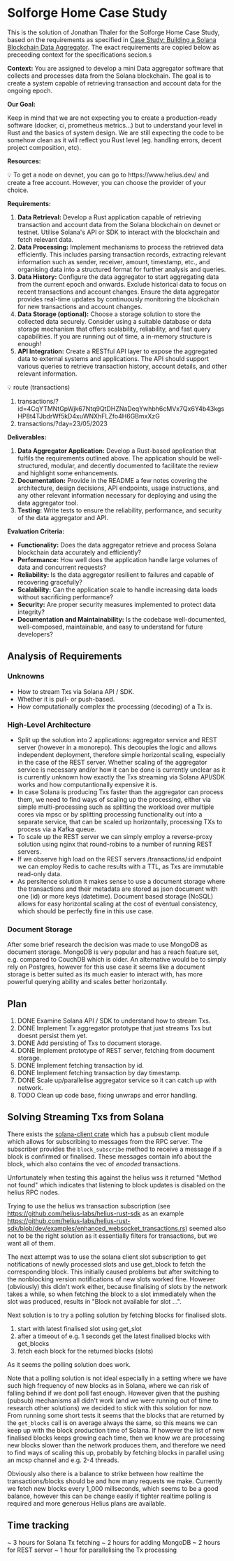 # Solforge Home Case Study

This is the solution of Jonathan Thaler for the Solforge Home Case Study, based on the requirements as specified in [Case Study: Building a Solana Blockchain Data Aggregator](https://solforge.notion.site/Home-Case-Study-9384e162b64143df9a729ee482f10fda). The exact requirements are copied below as preceeding context for the specifications secion.s

**Context:**
You are assigned to develop a mini Data aggregator software that collects and processes data from the Solana blockchain. The goal is to create a system capable of retrieving transaction and account data for the ongoing epoch.

**Our Goal:**

Keep in mind that we are not expecting you to create a production-ready software (docker, ci, prometheus metrics…) but to understand your level in Rust and the basics of system design. We are still expecting the code to be somehow clean as it will reflect you Rust level (eg. handling errors, decent project composition, etc).

**Resources:**

<aside>
💡 To get a node on devnet, you can go to https://www.helius.dev/ and create a free account. However, you can choose the provider of your choice.
</aside>

**Requirements:**

1. **Data Retrieval:** Develop a Rust application capable of retrieving transaction and account data from the Solana blockchain on devnet or testnet. Utilise Solana's API or SDK to interact with the blockchain and fetch relevant data.
2. **Data Processing:** Implement mechanisms to process the retrieved data efficiently. This includes parsing transaction records, extracting relevant information such as sender, receiver, amount, timestamp, etc., and organising data into a structured format for further analysis and queries.
3. **Data History:** Configure the data aggregator to start aggregating data from the current epoch and onwards. Exclude historical data to focus on recent transactions and account changes. Ensure the data aggregator provides real-time updates by continuously monitoring the blockchain for new transactions and account changes.
4. **Data Storage (optional):** Choose a storage solution to store the collected data securely. Consider using a suitable database or data storage mechanism that offers scalability, reliability, and fast query capabilities. If you are running out of time, a in-memory structure is enough!
5. **API Integration:** Create a RESTful API layer to expose the aggregated data to external systems and applications. The API should support various queries to retrieve transaction history, account details, and other relevant information.

<aside>
💡 route (transactions)

1. transactions/?id=4CqYTMNtGpWjk67Ntq9QtDHZNaDeqYwhbh6cMVx7Qx6Y4b43kgsHP8t4TJbdrWf5kD4xuWNXhFLZfo4H6GBmxXzG
2. transactions/?day=23/05/2023
</aside>

**Deliverables:**

1. **Data Aggregator Application:** Develop a Rust-based application that fulfils the requirements outlined above. The application should be well-structured, modular, and decently documented to facilitate the review and highlight some enhancements.
2. **Documentation:** Provide in the README a few notes covering the architecture, design decisions, API endpoints, usage instructions, and any other relevant information necessary for deploying and using the data aggregator tool.
3. **Testing:** Write tests to ensure the reliability, performance, and security of the data aggregator and API.

**Evaluation Criteria:**

- **Functionality:** Does the data aggregator retrieve and process Solana blockchain data accurately and efficiently?
- **Performance:** How well does the application handle large volumes of data and concurrent requests?
- **Reliability:** Is the data aggregator resilient to failures and capable of recovering gracefully?
- **Scalability:** Can the application scale to handle increasing data loads without sacrificing performance?
- **Security:** Are proper security measures implemented to protect data integrity?
- **Documentation and Maintainability:** Is the codebase well-documented, well-composed, maintainable, and easy to understand for future developers?

## Analysis of Requirements

### Unknowns

- How to stream Txs via Solana API / SDK.
- Whether it is pull- or push-based.
- How computationally complex the processing (decoding) of a Tx is.

### High-Level Architecture

- Split up the solution into 2 applications: aggregator service and REST server (however in a monorepo). This decouples the logic and allows independent deployment, therefore simple horizontal scaling, especially in the case of the REST server. Whether scaling of the aggregator service is necessary and/or how it can be done is currently unclear as it is currently unknown how exactly the Txs streaming via Solana API/SDK works and how computantionally expensive it is.
- In case Solana is producing Txs faster than the aggregator can process them, we need to find ways of scaling up the processing, either via simple multi-processing such as splitting the workload over multiple cores via mpsc or by splitting processing functionality out into a separate service, that can be scaled up horizontally, processing TXs to process via a Kafka queue.
- To scale up the REST server we can simply employ a reverse-proxy solution using nginx that round-robins to a number of running REST servers.
- If we observe high load on the REST servers /transactions/:id endpoint we can employ Redis to cache results with a TTL, as Txs are immutable read-only data.
- As persitence solution it makes sense to use a document storage where the transactions and their metadata are stored as json document with one (id) or more keys (datetime). Document based storage (NoSQL) allows for easy horizontal scaling at the cost of eventual consistency, which should be perfectly fine in this use case.

### Document Storage

After some brief research the decision was made to use MongoDB as document storage. MongoDB is very popular and has a reach feature set, e.g. compared to CouchDB which is older.
An alternative would be to simply rely on Postgres, however for this use case it seems like a document storage is better suited as its much easier to interact with, has more powerful querying ability and scales better horizontally.

## Plan

1. DONE Examine Solana API / SDK to understand how to stream Txs.
2. DONE Implement Tx aggregator prototype that just streams Txs but doesnt persist them yet.
3. DONE Add persisting of Txs to document storage.
4. DONE Implement prototype of REST server, fetching from document storage.
5. DONE Implement fetching transaction by id.
6. DONE Implement fetching transaction by day timestamp.
7. DONE Scale up/parallelise aggregator service so it can catch up with network.
8. TODO Clean up code base, fixing unwraps and error handling.

## Solving Streaming Txs from Solana

There exists the [solana-client crate](https://docs.rs/solana-client/latest/solana_client/) which has a pubsub client module which allows for subscribing to messages from the RPC server. The subscriber provides the `block_subscribe` method to receive a message if a block is confirmed or finalised. These messages contain info about the block, which also contains the vec of _encoded_ transactions.

Unfortunately when testing this against the helius wss it returned "Method not found" which indicates that listening to block updates is disabled on the helius RPC nodes.

Trying to use the helius ws transaction subscription (see https://github.com/helius-labs/helius-rust-sdk
as an example https://github.com/helius-labs/helius-rust-sdk/blob/dev/examples/enhanced_websocket_transactions.rs) seemed also not to be the right solution as it essentially filters for transactions, but we want all of them.

The next attempt was to use the solana client slot subscription to get notifications of newly processed slots and use get_block to fetch the corresponding block. This initially caused problems but after switching to the nonblocking version notifications of new slots worked fine. However (obviously) this didn't work either, because finalising of slots by the network takes a while, so when fetching the block to a slot immediately when the slot was produced, results in "Block not available for slot ...".

Next solution is to try a polling solution by fetching blocks for finalised slots.

1. start with latest finalised slot using get_slot
2. after a timeout of e.g. 1 seconds get the latest finalised blocks with get_blocks
3. fetch each block for the returned blocks (slots)

As it seems the polling solution does work.

Note that a polling solution is not ideal especially in a setting where we have such high frequency of new blocks as in Solana, where we can risk of falling behind if we dont poll fast enough. However given that the pushing (pubsub) mechanisms all didn't work (and we were running out of time to research other solutions) we decided to stick with this solution for now. From running some short tests it seems that the blocks that are returned by the `get_blocks` call is on average always the same, so this means we can keep up with the block production time of Solana. If however the list of new finalised blocks keeps growing each time, then we know we are processing new blocks slower than the network produces them, and therefore we need to find ways of scaling this up, probably by fetching blocks in parallel using an mcsp channel and e.g. 2-4 threads.

Obviously also there is a balance to strike between how realtime the transactions/blocks should be and how many requests we make. Currently we fetch new blocks every 1_000 millseconds, which seems to be a good balance, however this can be change easily if tighter realtime polling is required and more generous Helius plans are available.

## Time tracking

~ 3 hours for Solana Tx fetching
~ 2 hours for adding MongoDB
~ 2 hours for REST server
~ 1 hour for parallelising the Tx processing
